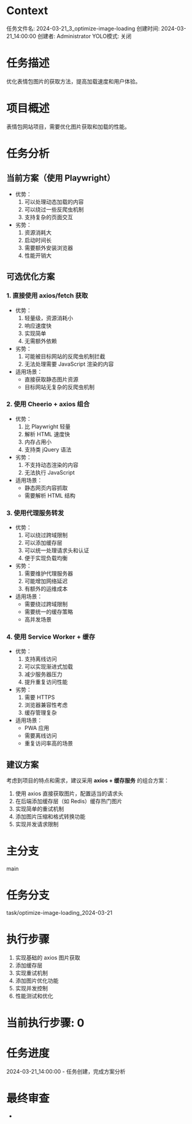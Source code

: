 # Context
任务文件名: 2024-03-21_3_optimize-image-loading
创建时间: 2024-03-21_14:00:00
创建者: Administrator
YOLO模式: 关闭

# 任务描述
优化表情包图片的获取方法，提高加载速度和用户体验。

# 项目概述
表情包网站项目，需要优化图片获取和加载的性能。

# 任务分析
## 当前方案（使用 Playwright）
- 优势：
  1. 可以处理动态加载的内容
  2. 可以绕过一些反爬虫机制
  3. 支持复杂的页面交互
- 劣势：
  1. 资源消耗大
  2. 启动时间长
  3. 需要额外安装浏览器
  4. 性能开销大

## 可选优化方案

### 1. 直接使用 axios/fetch 获取
- 优势：
  1. 轻量级，资源消耗小
  2. 响应速度快
  3. 实现简单
  4. 无需额外依赖
- 劣势：
  1. 可能被目标网站的反爬虫机制拦截
  2. 无法处理需要 JavaScript 渲染的内容
- 适用场景：
  - 直接获取静态图片资源
  - 目标网站无复杂的反爬虫机制

### 2. 使用 Cheerio + axios 组合
- 优势：
  1. 比 Playwright 轻量
  2. 解析 HTML 速度快
  3. 内存占用小
  4. 支持类 jQuery 语法
- 劣势：
  1. 不支持动态渲染的内容
  2. 无法执行 JavaScript
- 适用场景：
  - 静态网页内容抓取
  - 需要解析 HTML 结构

### 3. 使用代理服务转发
- 优势：
  1. 可以绕过跨域限制
  2. 可以添加缓存层
  3. 可以统一处理请求头和认证
  4. 便于实现负载均衡
- 劣势：
  1. 需要维护代理服务器
  2. 可能增加网络延迟
  3. 有额外的运维成本
- 适用场景：
  - 需要绕过跨域限制
  - 需要统一的缓存策略
  - 高并发场景

### 4. 使用 Service Worker + 缓存
- 优势：
  1. 支持离线访问
  2. 可以实现渐进式加载
  3. 减少服务器压力
  4. 提升重复访问性能
- 劣势：
  1. 需要 HTTPS
  2. 浏览器兼容性考虑
  3. 缓存管理复杂
- 适用场景：
  - PWA 应用
  - 需要离线访问
  - 重复访问率高的场景

## 建议方案
考虑到项目的特点和需求，建议采用 **axios + 缓存服务** 的组合方案：
1. 使用 axios 直接获取图片，配置适当的请求头
2. 在后端添加缓存层（如 Redis）缓存热门图片
3. 实现简单的重试机制
4. 添加图片压缩和格式转换功能
5. 实现并发请求限制

# 主分支
main

# 任务分支
task/optimize-image-loading_2024-03-21

# 执行步骤
1. 实现基础的 axios 图片获取
2. 添加缓存层
3. 实现重试机制
4. 添加图片优化功能
5. 实现并发控制
6. 性能测试和优化

# 当前执行步骤: 0

# 任务进度
2024-03-21_14:00:00 - 任务创建，完成方案分析

# 最终审查
- 